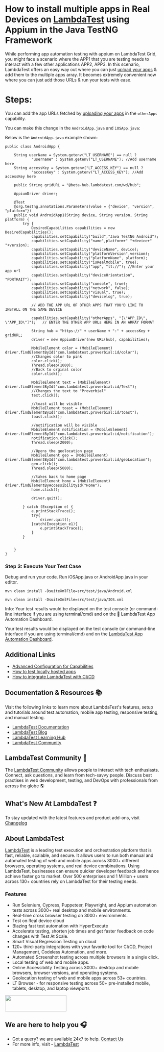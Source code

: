 # How to install multiple apps in Real Devices on [LambdaTest](https://www.lambdatest.com/?utm_source=github&utm_medium=repo&utm_campaign=appium-java-testNG-multipleApps) using Appium in the Java TestNG Framework

While performing app automation testing with appium on LambdaTest Grid, you might face a scenario where the APP1 that you are testing needs to interact with a few other applications APP2, APP3. In this scenario, LambdaTest offers an easy way out where you can just [upload your apps](https://www.lambdatest.com/support/docs/appium-java/#upload-your-application) & add them to the multiple apps array.
It becomes extremely convenient now where you can just add those URLs & run your tests with ease. 

# Steps:

You can add the app URLs fetched by [uploading your apps](https://www.lambdatest.com/support/docs/appium-java/#upload-your-application) in the ```otherApps``` capability.

You can make this change in the ```AndroidApp.java``` and ```iOSApp.java```:

Below is the ```AndroidApp.java``` example shown:

```
public class AndroidApp {

    String userName = System.getenv("LT_USERNAME") == null ?
            "username" : System.getenv("LT_USERNAME"); //Add username here
    String accessKey = System.getenv("LT_ACCESS_KEY") == null ?
            "accessKey" : System.getenv("LT_ACCESS_KEY"); //Add accessKey here

    public String gridURL = "@beta-hub.lambdatest.com/wd/hub";

    AppiumDriver driver;

    @Test
    @org.testng.annotations.Parameters(value = {"device", "version", "platform"})
    public void AndroidApp1(String device, String version, String platform) {
        try {
            DesiredCapabilities capabilities = new DesiredCapabilities();
            capabilities.setCapability("build","Java TestNG Android");
            capabilities.setCapability("name",platform+" "+device+" "+version);
            capabilities.setCapability("deviceName", device);
            capabilities.setCapability("platformVersion",version);
            capabilities.setCapability("platformName", platform);
            capabilities.setCapability("isRealMobile", true);
            capabilities.setCapability("app", "lt://"); //Enter your app url
            capabilities.setCapability("deviceOrientation", "PORTRAIT");
            capabilities.setCapability("console", true);
            capabilities.setCapability("network", false);
            capabilities.setCapability("visual", true);
            capabilities.setCapability("devicelog", true);

            // ADD THE APP URL OF OTHER APPS THAT YOU'D LIKE TO INSTALL ON THE SAME DEVICE

            capabilities.setCapability("otherApps", "[\"APP_ID\", \"APP_ID\"]");   // ENTER THE OTHER APP URLs HERE IN AN ARRAY FORMAT

            String hub = "https://" + userName + ":" + accessKey + gridURL;
            driver = new AppiumDriver(new URL(hub), capabilities);

            MobileElement color = (MobileElement) driver.findElementById("com.lambdatest.proverbial:id/color");
            //Changes color to pink
            color.click();
            Thread.sleep(1000);
            //Back to orginal color
            color.click();

            MobileElement text = (MobileElement) driver.findElementById("com.lambdatest.proverbial:id/Text");
            //Changes the text to "Proverbial"
            text.click();

            //toast will be visible
            MobileElement toast = (MobileElement) driver.findElementById("com.lambdatest.proverbial:id/toast");
            toast.click();

            //notification will be visible
            MobileElement notification = (MobileElement) driver.findElementById("com.lambdatest.proverbial:id/notification");
            notification.click();
            Thread.sleep(2000);

            //Opens the geolocation page
            MobileElement geo = (MobileElement) driver.findElementById("com.lambdatest.proverbial:id/geoLocation");
            geo.click();
            Thread.sleep(5000);

            //takes back to home page
            MobileElement home = (MobileElement) driver.findElementByAccessibilityId("Home");
            home.click();

            driver.quit();

        } catch (Exception e) {
            e.printStackTrace();
            try{
                driver.quit();
            }catch(Exception e1){
                e.printStackTrace();
            }
        }


    }
}
```

### **Step 3: Execute Your Test Case**
Debug and run your code. Run iOSApp.java or AndroidApp.java in your editor.
```
mvn clean install -DsuiteXmlFile=src/test/java/Android.xml
```
```
mvn clean install -DsuiteXmlFile=src/test/java/IOS.xml
```

Info: Your test results would be displayed on the test console (or command-line interface if you are using terminal/cmd) and on the 🔗 LambdaTest App Automation Dashboard.



Your test results would be displayed on the test console (or command-line interface if you are using terminal/cmd) and on the [LambdaTest App Automation Dashboard](https://appautomation.lambdatest.com/build).

## Additional Links

- [Advanced Configuration for Capabilities](https://www.lambdatest.com/support/docs/desired-capabilities-in-appium/)
- [How to test locally hosted apps](https://www.lambdatest.com/support/docs/testing-locally-hosted-pages/)
- [How to integrate LambdaTest with CI/CD](https://www.lambdatest.com/support/docs/integrations-with-ci-cd-tools/)

## Documentation & Resources :books:
      
Visit the following links to learn more about LambdaTest's features, setup and tutorials around test automation, mobile app testing, responsive testing, and manual testing.

* [LambdaTest Documentation](https://www.lambdatest.com/support/docs/?utm_source=github&utm_medium=repo&utm_campaign=LT-appium-python)
* [LambdaTest Blog](https://www.lambdatest.com/blog/?utm_source=github&utm_medium=repo&utm_campaign=LT-appium-python)
* [LambdaTest Learning Hub](https://www.lambdatest.com/learning-hub/?utm_source=github&utm_medium=repo&utm_campaign=LT-appium-python)
* [LambdaTest Community](http://community.lambdatest.com/)    

## LambdaTest Community :busts_in_silhouette:

The [LambdaTest Community](https://community.lambdatest.com/) allows people to interact with tech enthusiasts. Connect, ask questions, and learn from tech-savvy people. Discuss best practises in web development, testing, and DevOps with professionals from across the globe 🌎

## What's New At LambdaTest ❓

To stay updated with the latest features and product add-ons, visit [Changelog](https://changelog.lambdatest.com/) 
      
## About LambdaTest

[LambdaTest](https://www.lambdatest.com) is a leading test execution and orchestration platform that is fast, reliable, scalable, and secure. It allows users to run both manual and automated testing of web and mobile apps across 3000+ different browsers, operating systems, and real device combinations. Using LambdaTest, businesses can ensure quicker developer feedback and hence achieve faster go to market. Over 500 enterprises and 1 Million + users across 130+ countries rely on LambdaTest for their testing needs.    

### Features

* Run Selenium, Cypress, Puppeteer, Playwright, and Appium automation tests across 3000+ real desktop and mobile environments.
* Real-time cross browser testing on 3000+ environments.
* Test on Real device cloud
* Blazing fast test automation with HyperExecute
* Accelerate testing, shorten job times and get faster feedback on code changes with Test At Scale.
* Smart Visual Regression Testing on cloud
* 120+ third-party integrations with your favorite tool for CI/CD, Project Management, Codeless Automation, and more.
* Automated Screenshot testing across multiple browsers in a single click.
* Local testing of web and mobile apps.
* Online Accessibility Testing across 3000+ desktop and mobile browsers, browser versions, and operating systems.
* Geolocation testing of web and mobile apps across 53+ countries.
* LT Browser - for responsive testing across 50+ pre-installed mobile, tablets, desktop, and laptop viewports
    
[<img height="53" width="200" src="https://user-images.githubusercontent.com/70570645/171866795-52c11b49-0728-4229-b073-4b704209ddde.png">](https://accounts.lambdatest.com/register)
      
## We are here to help you :headphones:

* Got a query? we are available 24x7 to help. [Contact Us](support@lambdatest.com)
* For more info, visit - [LambdaTest](https://www.lambdatest.com/?utm_source=github&utm_medium=repo&utm_campaign=appium-java-testNG-multipleApps)
